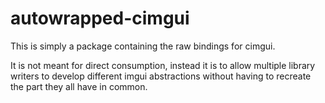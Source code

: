# autowrapped-cimgui

This is simply a package containing the raw bindings for cimgui.

It is not meant for direct consumption, instead it is to allow multiple library writers to develop different imgui abstractions without having to recreate the part they all have in common.
